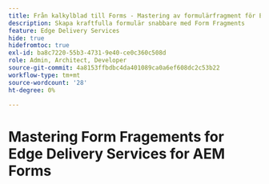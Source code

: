 ```yaml
---
title: Från kalkylblad till Forms - Mastering av formulärfragment för Edge Delivery Forms
description: Skapa kraftfulla formulär snabbare med Form Fragments
feature: Edge Delivery Services
hide: true
hidefromtoc: true
exl-id: ba8c7220-55b3-4731-9e40-ce0c360c508d
role: Admin, Architect, Developer
source-git-commit: 4a8153ffbdbc4da401089ca0a6ef608dc2c53b22
workflow-type: tm+mt
source-wordcount: '28'
ht-degree: 0%

---
```


# Mastering Form Fragements for Edge Delivery Services for AEM Forms
